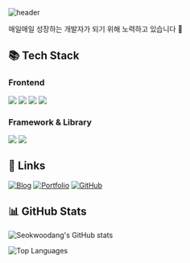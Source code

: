 ![header](https://capsule-render.vercel.app/api?type=waving&color=auto&height=300&section=header&text=Seokwoodang%20&fontSize=90)

매일매일 성장하는 개발자가 되기 위해 노력하고 있습니다 🚀

## 📚 Tech Stack
### Frontend
<img src="https://img.shields.io/badge/TypeScript-3178C6?style=for-the-badge&logo=TypeScript&logoColor=white"/> <img src="https://img.shields.io/badge/JavaScript-F7DF1E?style=for-the-badge&logo=JavaScript&logoColor=black"/> <img src="https://img.shields.io/badge/HTML5-E34F26?style=for-the-badge&logo=HTML5&logoColor=white"/> <img src="https://img.shields.io/badge/CSS3-1572B6?style=for-the-badge&logo=CSS3&logoColor=white"/>

### Framework & Library
<img src="https://img.shields.io/badge/React-61DAFB?style=for-the-badge&logo=React&logoColor=black"/> <img src="https://img.shields.io/badge/Next.js-000000?style=for-the-badge&logo=Next.js&logoColor=white"/> 
## 🔗 Links
[![Blog](https://img.shields.io/badge/Blog-FF5722?style=for-the-badge&logo=blogger&logoColor=white)]( http://inblog.ai/luke)
[![Portfolio](https://img.shields.io/badge/Portfolio-4285F4?style=for-the-badge&logo=google-chrome&logoColor=white)](https://www.seokwoo.top/
)
[![GitHub](https://img.shields.io/badge/GitHub-181717?style=for-the-badge&logo=github&logoColor=white)](https://github.com/Seokwoodang)

## 📊 GitHub Stats
![Seokwoodang's GitHub stats](https://github-readme-stats.vercel.app/api?username=Seokwoodang&show_icons=true&theme=tokyonight)

![Top Languages](https://github-readme-stats.vercel.app/api/top-langs/?username=Seokwoodang&layout=compact&theme=tokyonight)
